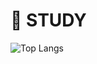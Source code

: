 # 📖 STUDY
![Top Langs](https://github-readme-stats.vercel.app/api/top-langs/?username=voo247&layout=compact&exclude_repo=DOKDO_PAGE,EARTH_Protector,C_Lecture_Notes)

